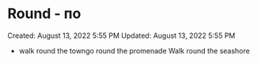 # Round - по

Created: August 13, 2022 5:55 PM
Updated: August 13, 2022 5:55 PM

- walk round the towngo round the promenade Walk round the seashore